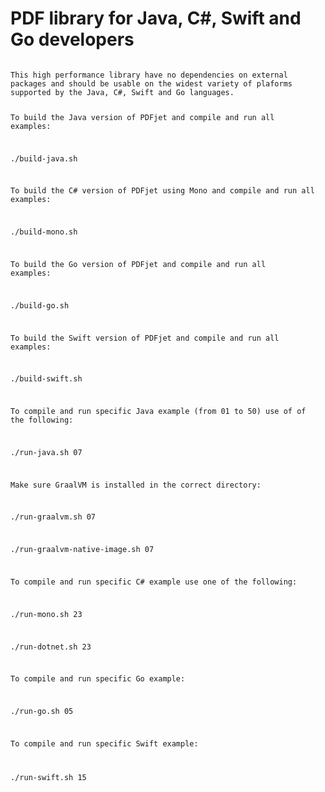 # PDF library for Java, C#, Swift and Go developers

<code>
This high performance library have no dependencies on external packages and should be usable on the widest variety of plaforms supported by the Java, C#, Swift and Go languages.


To build the Java version of PDFjet and compile and run all examples:

./build-java.sh



To build the C# version of PDFjet using Mono and compile and run all examples:

./build-mono.sh



To build the Go version of PDFjet and compile and run all examples:

./build-go.sh



To build the Swift version of PDFjet and compile and run all examples:

./build-swift.sh



To compile and run specific Java example (from 01 to 50) use of of the following:

./run-java.sh 07

Make sure GraalVM is installed in the correct directory:

./run-graalvm.sh 07

./run-graalvm-native-image.sh 07



To compile and run specific C# example use one of the following:

./run-mono.sh 23

./run-dotnet.sh 23



To compile and run specific Go example:

./run-go.sh 05



To compile and run specific Swift example:

./run-swift.sh 15
</code>
